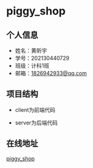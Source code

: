 # piggy_shop
## 个人信息

- 姓名：黄昕宇
- 学号：202130440729
- 班级：计科1班
- 邮箱：1826942933@qq.com

## 项目结构

- client为前端代码

- server为后端代码

## 在线地址

[piggy_shop](http://8.134.180.139/)
